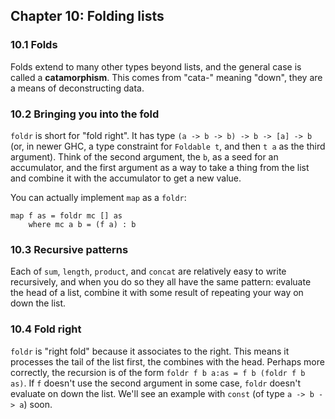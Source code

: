 ## Chapter 10: Folding lists

### 10.1 Folds

Folds extend to many other types beyond lists, and the general case is called a **catamorphism**.
This comes from "cata-" meaning "down", they are a means of deconstructing data.

### 10.2 Bringing you into the fold

`foldr` is short for "fold right". It has type `(a -> b -> b) -> b -> [a] -> b`
(or, in newer GHC, a type constraint for `Foldable t`, and then `t a` as the third argument).
Think of the second argument, the `b`, as a seed for an accumulator, and the first argument as a way to
take a thing from the list and combine it with the accumulator to get a new value.

You can actually implement `map` as a `foldr`:

    map f as = foldr mc [] as
        where mc a b = (f a) : b

### 10.3 Recursive patterns

Each of `sum`, `length`, `product`, and `concat` are relatively easy to write recursively,
and when you do so they all have the same pattern: evaluate the head of a list, combine it with
some result of repeating your way on down the list.

### 10.4 Fold right

`foldr` is "right fold" because it associates to the right. This means it processes the tail
of the list first, the combines with the head. Perhaps more correctly, the recursion is
of the form `foldr f b a:as = f b (foldr f b as)`. If `f` doesn't use the second argument in
some case, `foldr` doesn't evaluate on down the list. We'll see an example with `const`
(of type `a -> b -> a`) soon.
